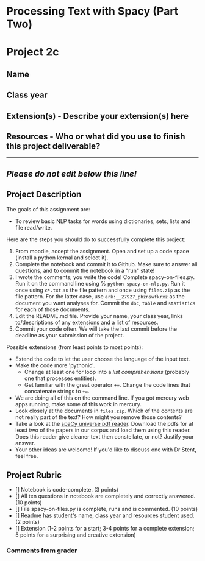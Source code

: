 # Processing Text with Spacy (Part Two)

# Project 2c

## Name

## Class year

## Extension(s) - Describe your extension(s) here

## Resources - Who or what did you use to finish this project deliverable?


-----------------------------------------------------------------------------------------------------------------------------------------------
*Please do not edit below this line!*
-----------------------------------------------------------------------------------------------------------------------------------------------

## Project Description

The goals of this assignment are:
* To review basic NLP tasks for words using dictionaries, sets, lists and file read/write.

Here are the steps you should do to successfully complete this project:
1. From moodle, accept the assignment. Open and set up a code space (install a python kernal and select it).
2. Complete the notebook and commit it to Github. Make sure to answer all questions, and to commit the notebook in a "run" state!
3. I wrote the comments; you write the code! Complete spacy-on-files.py. Run it on the command line using % `python spacy-on-nlp.py`. Run it once using `c*.txt` as the file pattern and once using `files.zip` as the file pattern. For the latter case, use `ark:__27927_phznswfkrxz` as the document you want analyses for. Commit the `doc`, `table` and `statistics` for each of those documents.
4. Edit the README.md file. Provide your name, your class year, links to/descriptions of any extensions and a list of resources. 
5. Commit your code often. We will take the last commit before the deadline as your submission of the project.

Possible extensions (from least points to most points):
* Extend the code to let the user choose the language of the input text.
* Make the code more 'pythonic'.
  * Change at least one for loop into a *list comprehensions* (probably one that processes entities).
  * Get familiar with the great operator `+=`. Change the code lines that concatenate strings to `+=`.  
* We are doing all of this on the command line. If you got mercury web apps running, make some of this work in mercury.
* Look closely at the documents in `files.zip`. Which of the contents are not really part of the text? How might you remove those contents?
* Take a look at the [spaCy universe pdf reader](https://spacy.io/universe/project/spacypdfreader/). Download the pdfs for at least two of the papers in our corpus and load them using this reader. Does this reader give cleaner text then constellate, or not? Justify your answer.
* Your other ideas are welcome! If you'd like to discuss one with Dr Stent, feel free.


## Project Rubric

- [] Notebook is code-complete. (3 points)
- [] All ten questions in notebook are completely and correctly answered. (10 points)
- [] File spacy-on-files.py is complete, runs and is commented. (10 points)
- [] Readme has student's name, class year and resources student used. (2 points)
- [] Extension (1-2 points for a start; 3-4 points for a complete extension; 5 points for a surprising and creative extension)

### Comments from grader
